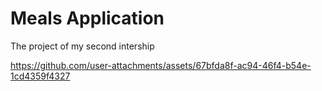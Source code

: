 # Meals Application

The project of my second intership

https://github.com/user-attachments/assets/67bfda8f-ac94-46f4-b54e-1cd4359f4327


